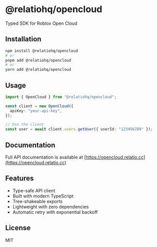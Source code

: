 # @relatiohq/opencloud

Typed SDK for Roblox Open Cloud

## Installation

```bash
npm install @relatiohq/opencloud
# or
pnpm add @relatiohq/opencloud
# or
yarn add @relatiohq/opencloud
```

## Usage

```typescript
import { OpenCloud } from "@relatiohq/opencloud";

const client = new OpenCloud({
  apiKey: "your-api-key",
});

// Use the client
const user = await client.users.getUser({ userId: "123456789" });
```

## Documentation

Full API documentation is available at [https://opencloud.relatio.cc](https://opencloud.relatio.cc)

## Features

- Type-safe API client
- Built with modern TypeScript
- Tree-shakeable exports
- Lightweight with zero dependencies
- Automatic retry with exponential backoff

## License

MIT
